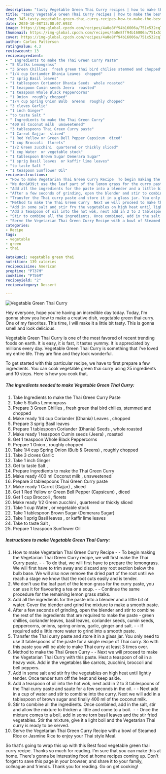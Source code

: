```yaml
---
description: "tasty Vegetable Green Thai Curry recipes | how to make the best Vegetable Green Thai Curry"
title: "tasty Vegetable Green Thai Curry recipes | how to make the best Vegetable Green Thai Curry"
slug: 345-tasty-vegetable-green-thai-curry-recipes-how-to-make-the-best-vegetable-green-thai-curry
date: 2020-10-08T13:08:07.693Z
image: https://img-global.cpcdn.com/recipes/4a0e8ff94b16006a/751x532cq70/vegetable-green-thai-curry-recipe-main-photo.jpg
thumbnail: https://img-global.cpcdn.com/recipes/4a0e8ff94b16006a/751x532cq70/vegetable-green-thai-curry-recipe-main-photo.jpg
cover: https://img-global.cpcdn.com/recipes/4a0e8ff94b16006a/751x532cq70/vegetable-green-thai-curry-recipe-main-photo.jpg
author: Carlos Patterson
ratingvalue: 4.3
reviewcount: 13
recipeingredient:
- " Ingredients to make the Thai Green Curry Paste"
- "5 Stalks Lemongrass"
- "3 Green Chillies  fresh green thai bird chilies stemmed and chopped"
- "1/4 cup Coriander Dhania Leaves  chopped"
- "3 sprig Basil leaves"
- "1 tablespoon Coriander Dhania Seeds  whole roasted"
- "1 teaspoon Cumin seeds Jeera  roasted"
- "1 teaspoon Whole Black Peppercorns"
- "1 Onion  roughly chopped"
- "1/4 cup Spring Onion Bulb  Greens  roughly chopped"
- "3 cloves Garlic"
- "1 inch Ginger"
- "to taste Salt "
- " Ingredients to make the Thai Green Curry"
- "400 ml Coconut milk  unsweetened"
- "3 tablespoons Thai Green Curry paste"
- "1 Carrot Gajjar  sliced"
- "1 Red Yellow or Green Bell Pepper Capsicum  diced"
- "1 cup Broccoli  florets"
- "1/2 Green zucchini  quartered or thickly sliced"
- "1 cup Water  or vegetable stock"
- "1 tablespoon Brown Sugar Demerara Sugar"
- "1 sprig Basil leaves  or kaffir lime leaves"
- "to taste Salt "
- "1 teaspoon Sunflower Oil"
recipeinstructions:
- "How to make Vegetarian Thai Green Curry Recipe  To begin making the Vegetarian Thai Green Curry recipe, we will first make the Thai Curry paste.  To do that, we will first have to prepare the lemongrass.  We will first have to trim away and discard any root section below the bulb base. We will also now remove the dried part of the root until we reach a stage we know that the root cuts easily and is tender."
- "We don&#39;t use the leaf part of the lemon grass for the curry paste, you can use it for flavouring a tea or a soup.  Continue the same procedure for the remaining lemon grass stalks."
- "Add all the ingredients for the paste into a blender and a little bit of water. Cover the blender and grind the mixture to make a smooth paste."
- "After a few seconds of grinding, open the blender and stir to combine the rest of the ingredients that are required to make the paste - green chillies, coriander leaves, basil leaves, coriander seeds, cumin seeds, peppercorns, onions, spring onions, garlic, ginger and salt.  If required add a little more water to grind into a smooth paste."
- "Transfer the Thai curry paste and store it in a glass jar. You only need to use 3 tablespoons of the paste for a single recipe of Thai curry. So with this paste you will be able to make Thai curry at least 3 times over."
- "Method to make the Thai Green Curry  Next we will proceed to make the Vegetarian Thai Curry with this paste. Heat a teaspoon of oil in a heavy wok. Add in the vegetables like carrots, zucchini, broccoli and bell peppers."
- "Add in some salt and stir fry the vegetables on high heat until lightly tender. Once tender turn off the heat and keep aside."
- "Add a teaspoon of oil into the hot wok, next add in 2 to 3 tablespoons of the Thai curry paste and saute for a few seconds in the oil.  Next add in a cup of water and stir to combine into the curry. Next we will add in a tablespoon of brown sugar and finally 400 ml of the coconut milk."
- "Stir to combine all the ingredients. Once combined, add in the salt, stir and allow the mixture to thicken a little and come to a boil.   Once the mixture comes to a boil, add in some torn basil leaves and the stir fried vegetables. Stir the mixture, give it a light boil and the Vegetarian Thai curry is ready to be served."
- "Serve the Vegetarian Thai Green Curry Recipe with a bowl of Steamed Rice or Jasmine Rice to enjoy your Thai style Meal."
categories:
- Recipe
tags:
- vegetable
- green
- thai

katakunci: vegetable green thai 
nutrition: 139 calories
recipecuisine: American
preptime: "PT37M"
cooktime: "PT56M"
recipeyield: "2"
recipecategory: Dessert

---
```



![Vegetable Green Thai Curry](https://img-global.cpcdn.com/recipes/4a0e8ff94b16006a/751x532cq70/vegetable-green-thai-curry-recipe-main-photo.jpg)

Hey everyone, hope you're having an incredible day today. Today, I'm gonna show you how to make a creative dish, vegetable green thai curry. One of my favorites. This time, I will make it a little bit tasty. This is gonna smell and look delicious.

Vegetable Green Thai Curry is one of the most favored of recent trending foods on earth. It is easy, it is fast, it tastes yummy. It is appreciated by millions every day. Vegetable Green Thai Curry is something that I've loved my entire life. They are fine and they look wonderful.




To get started with this particular recipe, we have to first prepare a few ingredients. You can cook vegetable green thai curry using 25 ingredients and 10 steps. Here is how you cook that.

<!--inarticleads1-->

##### The ingredients needed to make Vegetable Green Thai Curry:

1. Take  Ingredients to make the Thai Green Curry Paste
1. Take 5 Stalks Lemongrass
1. Prepare 3 Green Chillies , fresh green thai bird chilies, stemmed and chopped
1. Make ready 1/4 cup Coriander (Dhania) Leaves , chopped
1. Prepare 3 sprig Basil leaves
1. Prepare 1 tablespoon Coriander (Dhania) Seeds , whole roasted
1. Make ready 1 teaspoon Cumin seeds (Jeera) , roasted
1. Get 1 teaspoon Whole Black Peppercorns
1. Prepare 1 Onion , roughly chopped
1. Take 1/4 cup Spring Onion (Bulb &amp; Greens) , roughly chopped
1. Take 3 cloves Garlic
1. Take 1 inch Ginger
1. Get to taste Salt ,
1. Prepare  Ingredients to make the Thai Green Curry
1. Make ready 400 ml Coconut milk , unsweetened
1. Prepare 3 tablespoons Thai Green Curry paste
1. Make ready 1 Carrot (Gajjar) , sliced
1. Get 1 Red Yellow or Green Bell Pepper (Capsicum) , diced
1. Get 1 cup Broccoli , florets
1. Make ready 1/2 Green zucchini , quartered or thickly sliced
1. Take 1 cup Water , or vegetable stock
1. Take 1 tablespoon Brown Sugar (Demerara Sugar)
1. Take 1 sprig Basil leaves , or kaffir lime leaves
1. Take to taste Salt ,
1. Prepare 1 teaspoon Sunflower Oil




<!--inarticleads2-->

##### Instructions to make Vegetable Green Thai Curry:

1. How to make Vegetarian Thai Green Curry Recipe -  - To begin making the Vegetarian Thai Green Curry recipe, we will first make the Thai Curry paste. -  - To do that, we will first have to prepare the lemongrass.  We will first have to trim away and discard any root section below the bulb base. We will also now remove the dried part of the root until we reach a stage we know that the root cuts easily and is tender.
1. We don&#39;t use the leaf part of the lemon grass for the curry paste, you can use it for flavouring a tea or a soup. -  - Continue the same procedure for the remaining lemon grass stalks.
1. Add all the ingredients for the paste into a blender and a little bit of water. Cover the blender and grind the mixture to make a smooth paste.
1. After a few seconds of grinding, open the blender and stir to combine the rest of the ingredients that are required to make the paste - green chillies, coriander leaves, basil leaves, coriander seeds, cumin seeds, peppercorns, onions, spring onions, garlic, ginger and salt. -  - If required add a little more water to grind into a smooth paste.
1. Transfer the Thai curry paste and store it in a glass jar. You only need to use 3 tablespoons of the paste for a single recipe of Thai curry. So with this paste you will be able to make Thai curry at least 3 times over.
1. Method to make the Thai Green Curry -  - Next we will proceed to make the Vegetarian Thai Curry with this paste. Heat a teaspoon of oil in a heavy wok. Add in the vegetables like carrots, zucchini, broccoli and bell peppers.
1. Add in some salt and stir fry the vegetables on high heat until lightly tender. Once tender turn off the heat and keep aside.
1. Add a teaspoon of oil into the hot wok, next add in 2 to 3 tablespoons of the Thai curry paste and saute for a few seconds in the oil. -  - Next add in a cup of water and stir to combine into the curry. Next we will add in a tablespoon of brown sugar and finally 400 ml of the coconut milk.
1. Stir to combine all the ingredients. Once combined, add in the salt, stir and allow the mixture to thicken a little and come to a boil.  -  - Once the mixture comes to a boil, add in some torn basil leaves and the stir fried vegetables. Stir the mixture, give it a light boil and the Vegetarian Thai curry is ready to be served.
1. Serve the Vegetarian Thai Green Curry Recipe with a bowl of Steamed Rice or Jasmine Rice to enjoy your Thai style Meal.




So that's going to wrap this up with this Best food vegetable green thai curry recipe. Thanks so much for reading. I'm sure that you can make this at home. There's gonna be interesting food at home recipes coming up. Don't forget to save this page in your browser, and share it to your family, colleague and friends. Thank you for reading. Go on get cooking!
